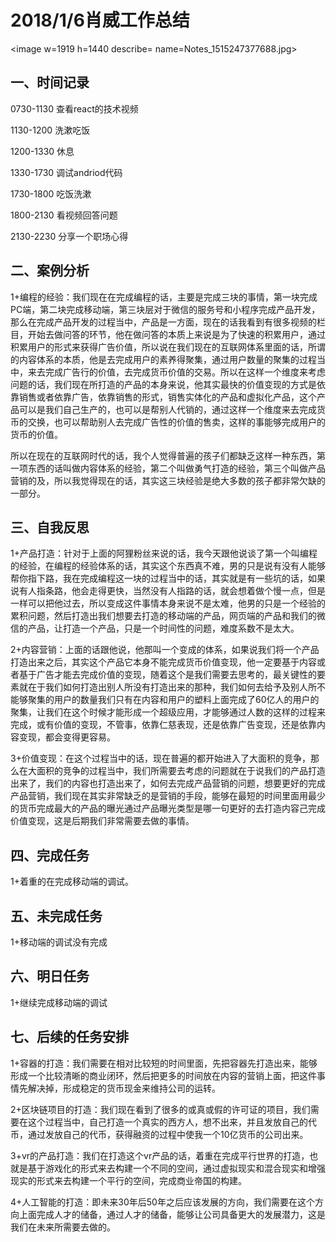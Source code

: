 # 2018/1/6肖威工作总结
<image w=1919 h=1440 describe= name=Notes_1515247377688.jpg>
## 一、时间记录

0730-1130 查看react的技术视频

1130-1200 洗漱吃饭

1200-1330 休息

1330-1730 调试andriod代码

1730-1800 吃饭洗漱

1800-2130 看视频回答问题

2130-2230 分享一个职场心得

## 二、案例分析

1+编程的经验：我们现在在完成编程的话，主要是完成三块的事情，第一块完成PC端，第二块完成移动端，第三块层对于微信的服务号和小程序完成产品开发，那么在完成产品开发的过程当中，产品是一方面，现在的话我看到有很多视频的栏目，开始去做问答的环节，他在做问答的本质上来说是为了快速的积累用户，通过积累用户的形式来获得广告价值，所以说在我们现在的互联网体系里面的话，所谓的内容体系的本质，他是去完成用户的素养得聚集，通过用户数量的聚集的过程当中，来去完成广告行的价值，去完成货币价值的交易。所以在这样一个维度来考虑问题的话，我们现在所打造的产品的本身来说，他其实最快的价值变现的方式是依靠销售或者依靠广告，依靠销售的形式，销售实体化的产品和虚拟化产品，这个产品可以是我们自己生产的，也可以是帮别人代销的，通过这样一个维度来去完成货币的交换，也可以帮助别人去完成广告性的价值的售卖，这样的事能够完成用户的货币的价值。

所以在现在的互联网时代的话，我个人觉得普遍的孩子们都缺乏这样一种东西，第一项东西的话叫做内容体系的经验，第二个叫做勇气打造的经验，第三个叫做产品营销的及，所以我觉得现在的话，其实这三块经验是绝大多数的孩子都非常欠缺的一部分。

## 三、自我反思

1+产品打造：针对于上面的阿狸粉丝来说的话，我今天跟他说谈了第一个叫编程的经验，在编程的经验体系的话，其实这个东西真不难，男的只是说有没有人能够帮你指下路，我在完成编程这一块的过程当中的话，其实就是有一些坑的话，如果说有人指条路，他会走得更快，当然没有人指路的话，就会想着做个慢一点，但是一样可以把他过去，所以变成这件事情本身来说不是太难，他男的只是一个经验的累积问题，然后打造出我们想要去打造的移动端的产品，网页端的产品和我们的微信的产品，让打造一个产品，只是一个时间性的问题，难度系数不是太大。

2+内容营销：上面的话跟他说，他那叫一个变成的体系，如果说我们将一个产品打造出来之后，其实这个产品它本身不能完成货币价值变现，他一定要基于内容或者基于广告才能去完成价值的变现，随着这个是我们需要去思考的，最关键性的要素就在于我们如何打造出别人所没有打造出来的那种，我们如何去给予及别人所不能够聚集的用户的数量我们只有在内容和用户的塑料上面完成了60亿人的用户的聚集，让我们在这个时候才能形成一个超级应用，才能够通过人数的这样的过程来完成，或有价值的变现，不管事，依靠仁慈表现，还是依靠广告变现，还是依靠内容变现，都会变得更容易。

3+价值变现：在这个过程当中的话，现在普遍的都开始进入了大面积的竞争，那么在大面积的竞争的过程当中，我们所需要去考虑的问题就在于说我们的产品打造出来了，我们的内容也打造出来了，如何去完成产品营销的问题，想要更好的完成产品营销，我们现在其实非常缺乏的是营销的手段，能够在最短的时间里面用最少的货币完成最大的产品的曝光通过产品曝光类型是哪一句更好的去打造内容己完成价值变现，这是后期我们非常需要去做的事情。

## 四、完成任务

1+着重的在完成移动端的调试。

## 五、未完成任务

1+移动端的调试没有完成
## 六、明日任务
1+继续完成移动端的调试

## 七、后续的任务安排

1+容器的打造：我们需要在相对比较短的时间里面，先把容器先打造出来，能够形成一个比较清晰的商业闭环，然后把更多的时间放在内容的营销上面，把这件事情先解决掉，形成稳定的货币现金来维持公司的运转。

2+区块链项目的打造：我们现在看到了很多的或真或假的许可证的项目，我们需要在这个过程当中，自己打造一个真实的西方人，想不出来，并且发放自己的代币，通过发放自己的代币，获得融资的过程中使我一个10亿货币的公司出来。

3+vr的产品打造：我们在打造这个vr产品的话，着重在完成平行世界的打造，也就是基于游戏化的形式来去构建一个不同的空间，通过虚拟现实和混合现实和增强现实的形式来去构建一个平行的空间，完成商业帝国的构建。

4+人工智能的打造：即未来30年后50年之后应该发展的方向，我们需要在这个方向上面完成人才的储备，通过人才的储备，能够让公司具备更大的发展潜力，这是我们在未来所需要去做的。
